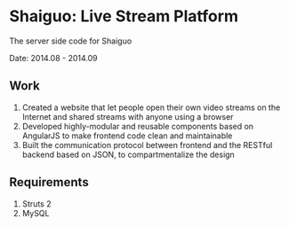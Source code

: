 Shaiguo: Live Stream Platform
=============================

The server side code for Shaiguo

Date: 2014.08 - 2014.09

## Work

1. Created a website that let people open their own video streams on the Internet and shared streams with anyone using a browser
2. Developed highly-modular and reusable components based on AngularJS to make frontend code clean and maintainable
3. Built the communication protocol between frontend and the RESTful backend based on JSON, to compartmentalize the design

## Requirements

1. Struts 2
2. MySQL
